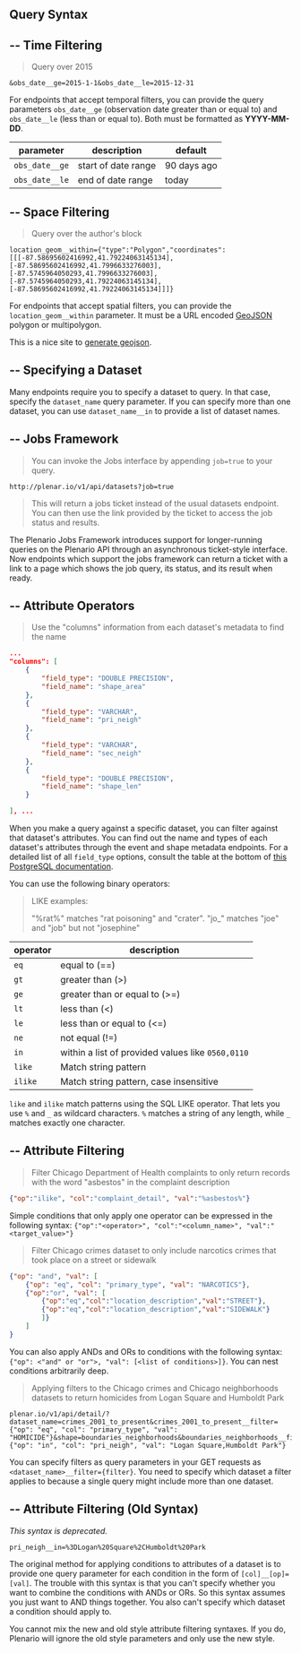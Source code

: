 ## Query Syntax

## -- Time Filtering

> Query over 2015

```
&obs_date__ge=2015-1-1&obs_date__le=2015-12-31
```

For endpoints that accept temporal filters, you can provide the query parameters `obs_date__ge` (observation date greater than or equal to) and `obs_date__le` (less than or equal to). Both must be formatted as **YYYY-MM-DD**.

|parameter|description|default
|---|---|---|
|`obs_date__ge`|start of date range|90 days ago|
|`obs_date__le`|end of date range|today|

## -- Space Filtering

> Query over the author's block

```
location_geom__within={"type":"Polygon","coordinates":[[[-87.58695602416992,41.79224063145134],[-87.58695602416992,41.7996633276003],[-87.5745964050293,41.7996633276003],[-87.5745964050293,41.79224063145134],[-87.58695602416992,41.79224063145134]]]}
```

For endpoints that accept spatial filters, you can provide the `location_geom__within` parameter.
It must be a URL encoded [GeoJSON](http://geojson.org/) polygon or multipolygon.

<aside class="notice">
    This is a nice site to <a href=http://geojson.org/>generate geojson</a>.
</aside>

## -- Specifying a Dataset

Many endpoints require you to specify a dataset to query.
In that case, specify the `dataset_name` query parameter.
If you can specify more than one dataset, you can use `dataset_name__in`
to provide a list of dataset names.

## -- Jobs Framework

> You can invoke the Jobs interface by appending `job=true` to your query.

```
http://plenar.io/v1/api/datasets?job=true
```

>This will return a jobs ticket instead of the usual datasets endpoint. You can then use the link provided by the ticket to access the job status and results.

The Plenario Jobs Framework introduces support for longer-running queries on the Plenario API through an asynchronous ticket-style interface. Now endpoints which support the jobs framework can return a ticket with a link to a page which shows the job query, its status, and its result when ready.


## -- Attribute Operators

> Use the "columns" information from each dataset's metadata
> to find the name


```json
...
"columns": [
    {
        "field_type": "DOUBLE PRECISION",
        "field_name": "shape_area"
    },
    {
        "field_type": "VARCHAR",
        "field_name": "pri_neigh"
    },
    {
        "field_type": "VARCHAR",
        "field_name": "sec_neigh"
    },
    {
        "field_type": "DOUBLE PRECISION",
        "field_name": "shape_len"
    }

], ...
```

When you make a query against a specific dataset,
you can filter against that dataset's attributes.
You can find out the name and types of each dataset's attributes
through the event and shape metadata endpoints. For a detailed list of all `field_type` options, consult the table at the bottom of [this PostgreSQL documentation](https://www.postgresql.org/docs/9.3/static/datatype.html).

You can use the following binary operators:

> LIKE examples:
>
> "%rat%" matches "rat poisoning" and "crater".
> "jo_" matches "joe" and "job" but not "josephine"

|operator|description|
|---|---|
|`eq`|equal to (==)|
|`gt`|greater than (>)|
|`ge`|greater than or equal to (>=)|
|`lt`|less than (<)|
|`le`|less than or equal to (<=)|
|`ne`|not equal (!=)|
|`in`|within a list of provided values like `0560,0110`|
|`like`|Match string pattern|
|`ilike`|Match string pattern, case insensitive|


<aside class="notice">
    <code>like</code> and <code>ilike</code> match patterns using the SQL LIKE operator. That lets you use <code>%</code> and <code>_</code> as wildcard characters. <code>%</code> matches a string of any length, while <code>_</code> matches exactly one character.
</aside>

## -- Attribute Filtering

> Filter Chicago Department of Health complaints to only return records with the word "asbestos" in the complaint description

```json
{"op":"ilike", "col":"complaint_detail", "val":"%asbestos%"}
```

Simple conditions that only apply one operator can be expressed in the following syntax: `{"op":"<operator>", "col":"<column_name>", "val":"<target_value>"}`

> Filter Chicago crimes dataset to only include narcotics crimes that took place on a street or sidewalk

```json
{"op": "and", "val": [
    {"op": "eq", "col": "primary_type", "val": "NARCOTICS"},
    {"op":"or", "val": [
        {"op":"eq","col":"location_description","val":"STREET"},
        {"op":"eq","col":"location_description","val":"SIDEWALK"}
        ]}
    ]
}
```

You can also apply ANDs and ORs to conditions with the following syntax:
`{"op": <"and" or "or">, "val": [<list of conditions>]}`. You can nest conditions arbitrarily deep.

>Applying filters to the Chicago crimes and Chicago neighborhoods datasets to return homicides from Logan Square and Humboldt Park

```
plenar.io/v1/api/detail/?dataset_name=crimes_2001_to_present&crimes_2001_to_present__filter={"op": "eq", "col": "primary_type", "val": "HOMICIDE"}&shape=boundaries_neighborhoods&boundaries_neighborhoods__filter={"op": "in", "col": "pri_neigh", "val": "Logan Square,Humboldt Park"}
```

You can specify filters as query parameters in your GET requests as `<dataset_name>__filter={filter}`.
You need to specify which dataset a filter applies to because a single query might include more than one dataset.

## -- Attribute Filtering (Old Syntax)

_This syntax is deprecated._

```
pri_neigh__in=%3DLogan%20Square%2CHumboldt%20Park
```

The original method for applying conditions to attributes of a dataset
is to provide one query parameter for each condition in the form of
`[col]__[op]=[val]`.
The trouble with this syntax is that you can't specify
whether you want to combine the conditions with ANDs or ORs.
So this syntax assumes you just want to AND things together.
You also can't specify which dataset a condition should apply to.

<aside class="warning">
    You cannot mix the new and old style attribute filtering syntaxes.
    If you do, Plenario will ignore the old style parameters and only use the new style.
</aside>
